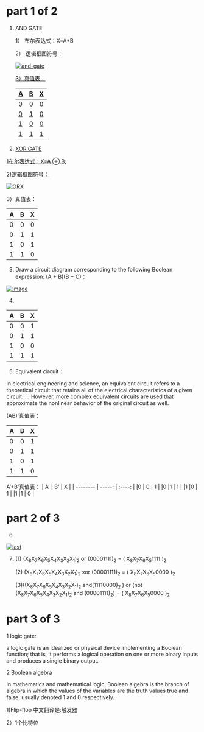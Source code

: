 # part 1 of 2

1.  AND GATE

    1） 布尔表达式：X=A*B

    2） 逻辑框图符号：
    
    <a href="https://imgbb.com/"><img src="https://image.ibb.co/ddTE8A/and-gate.png" alt="and-gate" border="0"></a><br /><a target='_blank' href='https://poetandpoem.com/poverty'>

    3）真值表：

    | A        |   B     |    X   |
    | -------- | -----:  | :----: |
    |0         |   0     | 0      |
    |0         |1        | 0      |
    |1         |0        |0       |
    |1         |1        |1       |



2.   XOR GATE

1布尔表达式：X=A &oplus; B;

2)逻辑框图符号：

<a href="https://imgbb.com/"><img src="https://image.ibb.co/kvR15q/ORX.png" alt="ORX" border="0"></a>
    
3）真值表：

| A        |   B     |    X    |
| -------- | -----:  | :----:  |
|0         |   0     | 0       |
|0         |   1     | 1       |
|1         |   0     | 1       |
|1         |   1     | 0       |

3.  Draw a circuit diagram corresponding to the following Boolean expression: (A + B)(B + C)：

<a href="https://imgbb.com/"><img src="https://image.ibb.co/g8kQyA/image.png" alt="image" border="0"></a>

4. 
| A        |   B     |    X    |
| -------- | -----:  | :----:  |
|0         |   0     | 1       |
|0         |   1     | 1       |
|1         |   0     | 0       |
|1         |   1     | 1       |

5. Equivalent circuit：

 In electrical engineering and science, an equivalent circuit refers to a theoretical circuit that retains all of the electrical characteristics of a given circuit. ... However, more complex equivalent circuits are used that approximate the nonlinear behavior of the original circuit as well.

 (AB)’真值表：
 
| A        |   B     |    X   |
| -------- | -----:  | :----: |
|0         |   0     | 1      |
|0         |1        | 1      |
|1         |0        | 1       |
|1         |1        | 0       |

A’+B’真值表：
| A’        |   B’     |    X   |
| -------- | -----:  | :----: |
|0         |   0     | 1      |
|0         |1        | 1      |
|1         |0        | 1       |
|1         |1        | 0       |

# part 2 of 3
6. 

<a href="https://imgbb.com/"><img src="https://image.ibb.co/gKX81V/last.png" alt="last" border="0"></a>








7. (1)  (X<sub>8</sub>X<sub>7</sub>X<sub>6</sub>X<sub>5</sub>X<sub>4</sub>X<sub>3</sub>X<sub>2</sub>X<sub>1</sub>)<sub>2</sub> or (00001111)<sub>2</sub> = (    X<sub>8</sub>X<sub>7</sub>X<sub>6</sub>X<sub>5</sub>1111      )<sub>2</sub> 
    
    (2)  (X<sub>8</sub>X<sub>7</sub>X<sub>6</sub>X<sub>5</sub>X<sub>4</sub>X<sub>3</sub>X<sub>2</sub>X<sub>1</sub>)<sub>2</sub> xor (00001111)<sub>2</sub> = (    X<sub>8</sub>X<sub>7</sub>X<sub>6</sub>X<sub>5</sub>0000       )<sub>2</sub> 
    
    (3)((X<sub>8</sub>X<sub>7</sub>X<sub>6</sub>X<sub>5</sub>X<sub>4</sub>X<sub>3</sub>X<sub>2</sub>X<sub>1</sub>)<sub>2</sub> and(11110000)<sub>2</sub> ) or  (not (X<sub>8</sub>X<sub>7</sub>X<sub>6</sub>X<sub>5</sub>X<sub>4</sub>X<sub>3</sub>X<sub>2</sub>X<sub>1</sub>)<sub>2</sub> and (00001111)<sub>2</sub>)  =  (   X<sub>8</sub>X<sub>7</sub>X<sub>6</sub>X<sub>5</sub>0000        )<sub>2</sub>

# part 3 of 3
1 logic gate:

a logic gate is an idealized or physical device implementing a Boolean function; that is, it performs a logical operation on one or more binary inputs and produces a single binary output.

2 Boolean algebra

In mathematics and mathematical logic, Boolean algebra is the branch of algebra in which the values of the variables are the truth values true and false, usually denoted 1 and 0 respectively. 

1)Flip-flop 中文翻译是:触发器

2）1个比特位




   














